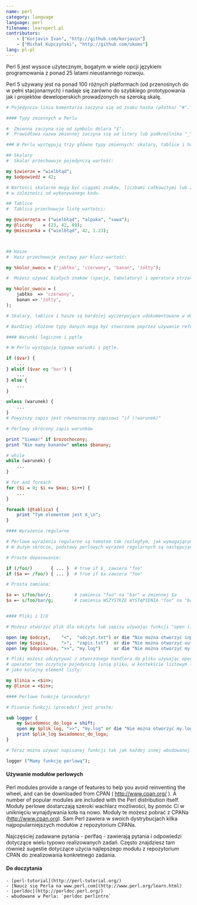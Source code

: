 ```yaml
---
name: perl
category: language
language: perl
filename: learnperl.pl
contributors:
    - ["Korjavin Ivan", "http://github.com/korjavin"]
    - ["Michał Kupczyński", "http://github.com/ukoms"]
lang: pl-pl
---
```


Perl 5 jest wysoce użytecznym, bogatym w wiele opcji językiem programowania z ponad 25 latami nieustannego rozwoju.

Perl 5 używany jest na ponad 100 różnych platformach (od przenośnych do w pełni stacjonarnych) i nadaje się zarówno do szybkiego prototypowania
jak i projektów deweloperskich prowadzonych na szeroką skalę.

```perl
# Pojedyncza linia komentarza zaczyna się od znaku hasha (płotka) "#".

#### Typy zmiennych w Perlu

#  Zmienna zaczyna się od symbolu dolara "$".
#  Prawidłowa nazwa zmiennej zaczyna się od litery lub podkreślnika "_", po których następuje dowolna ilość liter, cyfr i podkreślników.

### W Perlu występują trzy główne typy zmiennych: skalary, tablice i hasze.

## Skalary
#  Skalar przechowuje pojedynczą wartość:

my $zwierze = "wielbłąd";
my $odpowiedź = 42;

# Wartości skalarne mogą być ciągami znaków, liczbami całkowitymi lub zmiennoprzecinkowymi, a Perl automatycznie dokonuje konwersji pomiędzy nimi,
# w zalezności od wykonywanego kodu.

## Tablice
#  Tablica przechowuje listę wartości:

my @zwierzęta = ("wielbłąd", "alpaka", "sowa");
my @liczby    = (23, 42, 69);
my @mieszanka = ("wielbłąd", 42, 1.23);



## Hasze
#  Hasz przechowuje zestawy par klucz-wartość:

my %kolor_owocu = ('jabłko', 'czerwony', 'banan', 'żółty');

#  Możesz używać białych znaków (spacje, tabulatory) i operatora strzałki "=>" by czytelniej sformatować zapis hasza:

my %kolor_owocu = (
    jabłko  => 'czerwony',
    banan => 'żółty',
);

# Skalary, tablice i hasze są bardziej wyczerpująco udokumentowane w dokumencie perldata. (perldoc perldata).

# Bardziej złożone typy danych mogą być stworzone poprzez używanie referencji, które pozwalają Ci zbudować listy i hasze wewnątrz list i haszy.

#### Warunki logiczne i pętle

# W Perlu występują typowe warunki i pętle.

if ($var) {
    ...
} elsif ($var eq 'bar') {
    ...
} else {
    ...
}

unless (warunek) {
    ...
}
# Powyższy zapis jest równoznaczny zapisowi "if (!warunek)"

# Perlowy skrócony zapis warunków

print "Siema!" if $rozochocony;
print "Nie mamy bananów" unless $banany;

# while
while (warunek) {
    ...
}

# for and foreach
for ($i = 0; $i <= $max; $i++) {
    ...
}

foreach (@tablica) {
    print "Tym elementem jest $_\n";
}

#### Wyrażenia regularne

# Perlowe wyrażenia regularne są tematem tak rozległym, jak wymagającym. Istnieje ogromna ilość dokumentacji w artykułach takich jak perlrequick, perlretut i inne.
# W dużym skrócie, podstawy perlowych wyrażeń regularnych są następujące:

# Proste dopasowanie:

if (/foo/)       { ... }  # true if $_ zawiera "foo"
if ($a =~ /foo/) { ... }  # true if $a zawiera "foo"

# Prosta zamiana:

$a =~ s/foo/bar/;         # zamienia "foo" na "bar" w zmiennej $a
$a =~ s/foo/bar/g;        # zamienia WSZYSTKIE WYSTĄPIENIA "foo" na "bar" w zmiennej $a


#### Pliki i I/O

# Możesz otworzyć plik dla odczytu lub zapisu używając funkcji "open ()".

open (my $odczyt,    "<",  "odczyt.txt") or die "Nie można otworzyć input.txt: $!";
open (my $zapis,     ">",  "zapis.txt")  or die "Nie można otworzyć output.txt: $!";
open (my $dopisanie, ">>", "my.log")     or die "Nie można otworzyć my.log: $!";

# Pliki możesz odczytywać z otworzonego handlera do pliku używając operatora "<>" (operator diamentowy). W kontekście skalarnym (przypisanie wyniku do skalara)
# operator ten zczytuje pojedynczą linię pliku, w kontekście listowym (przypisanie wyniku do tablicy) zczytuje całą zawartość pliku, przypisując każdą linię
# jako kolejny element listy:

my $linia = <$in>;
my @linie = <$in>;

#### Perlowe funkcje (procedury)

# Pisanie funkcji (procedur) jest proste:

sub logger {
    my $wiadomosc_do_loga = shift;
    open my $plik_log, ">>", "my.log" or die "Nie można otworzyć my.log: $!";
    print $plik_log $wiadomosc_do_loga;
}

# Teraz można używać napisanej funkcji tak jak każdej innej wbudowanej funkcji perlowej:

logger ("Mamy funkcję perlową");


```

#### Używanie modułów perlowych

Perl modules provide a range of features to help you avoid reinventing the wheel, and can be downloaded from CPAN ( http://www.cpan.org/ ).  A number of popular modules are included with the Perl distribution itself.
Moduły perlowe dostarczają szeroki wachlarz możliwości, by pomóc Ci w uniknięciu wynajdywania koła na nowo. Moduły te możesz pobrać z CPANa (http://www.cpan.org).
Sam Perl zawiera w swoich dystrybucjach kilka najpopularniejszych modułów z repozytorium CPANa.

Najczęściej zadawane pytania - perlfaq - zawierają pytania i odpowiedzi dotyczące wielu typowo realizowanych zadań. Często znajdziesz tam również sugestie
dotyczące użycia najlepszego modułu z repozytorium CPAN do zrealizowania konkretnego zadania.


#### Do doczytania

    - [perl-tutorial](http://perl-tutorial.org/)
    - [Naucz się Perla na www.perl.com](http://www.perl.org/learn.html)
    - [perldoc](http://perldoc.perl.org/)
    - wbudowane w Perla: `perldoc perlintro`
